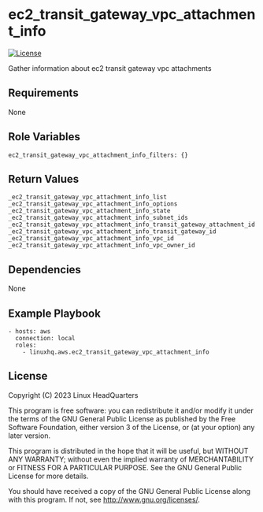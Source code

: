 # ec2\_transit\_gateway\_vpc\_attachment\_info

[![License](https://img.shields.io/badge/license-GPLv3-lightgreen)](https://www.gnu.org/licenses/gpl-3.0.en.html#license-text)

Gather information about ec2 transit gateway vpc attachments

## Requirements

None

## Role Variables

    ec2_transit_gateway_vpc_attachment_info_filters: {}

## Return Values

    _ec2_transit_gateway_vpc_attachment_info_list
    _ec2_transit_gateway_vpc_attachment_info_options
    _ec2_transit_gateway_vpc_attachment_info_state
    _ec2_transit_gateway_vpc_attachment_info_subnet_ids
    _ec2_transit_gateway_vpc_attachment_info_transit_gateway_attachment_id
    _ec2_transit_gateway_vpc_attachment_info_transit_gateway_id
    _ec2_transit_gateway_vpc_attachment_info_vpc_id
    _ec2_transit_gateway_vpc_attachment_info_vpc_owner_id

## Dependencies

None

## Example Playbook

    - hosts: aws
      connection: local
      roles:
        - linuxhq.aws.ec2_transit_gateway_vpc_attachment_info

## License

Copyright (C) 2023 Linux HeadQuarters

This program is free software: you can redistribute it and/or modify
it under the terms of the GNU General Public License as published by
the Free Software Foundation, either version 3 of the License, or
(at your option) any later version.

This program is distributed in the hope that it will be useful,
but WITHOUT ANY WARRANTY; without even the implied warranty of
MERCHANTABILITY or FITNESS FOR A PARTICULAR PURPOSE. See the
GNU General Public License for more details.

You should have received a copy of the GNU General Public License
along with this program. If not, see <http://www.gnu.org/licenses/>.
